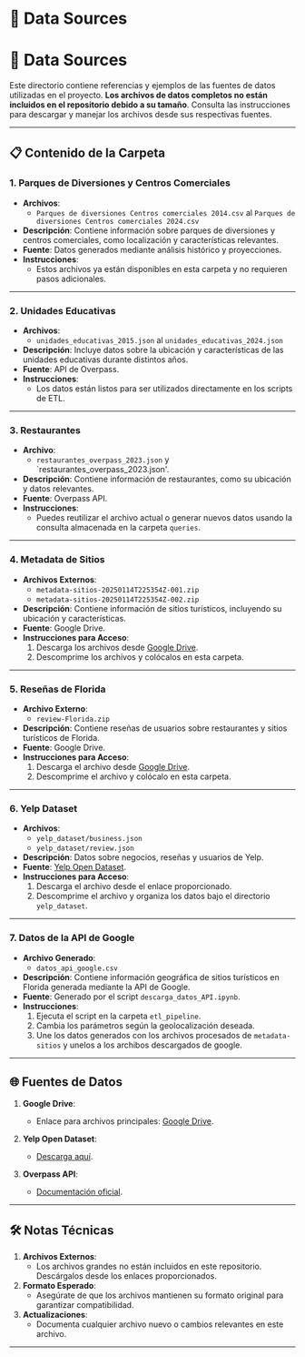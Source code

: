 # 📂 Data Sources

# 📂 Data Sources

Este directorio contiene referencias y ejemplos de las fuentes de datos utilizadas en el proyecto. **Los archivos de datos completos no están incluidos en el repositorio debido a su tamaño**. Consulta las instrucciones para descargar y manejar los archivos desde sus respectivas fuentes.

---

## 📋 Contenido de la Carpeta

### 1. **Parques de Diversiones y Centros Comerciales**
   - **Archivos**:
     - `Parques de diversiones Centros comerciales 2014.csv` al `Parques de diversiones Centros comerciales 2024.csv`
   - **Descripción**:
     Contiene información sobre parques de diversiones y centros comerciales, como localización y características relevantes.
   - **Fuente**: Datos generados mediante análisis histórico y proyecciones.
   - **Instrucciones**:
     - Estos archivos ya están disponibles en esta carpeta y no requieren pasos adicionales.

---

### 2. **Unidades Educativas**
   - **Archivos**:
     - `unidades_educativas_2015.json` al `unidades_educativas_2024.json`
   - **Descripción**:
     Incluye datos sobre la ubicación y características de las unidades educativas durante distintos años.
   - **Fuente**: API de Overpass.
   - **Instrucciones**:
     - Los datos están listos para ser utilizados directamente en los scripts de ETL.
    

---

### 3. **Restaurantes**
   - **Archivo**:
     - `restaurantes_overpass_2023.json` y `restaurantes_overpass_2023.json'.
   - **Descripción**:
     Contiene información de restaurantes, como su ubicación y datos relevantes.
   - **Fuente**: Overpass API.
   - **Instrucciones**:
     - Puedes reutilizar el archivo actual o generar nuevos datos usando la consulta almacenada en la carpeta `queries`.

---

### 4. **Metadata de Sitios**
   - **Archivos Externos**:
     - `metadata-sitios-20250114T225354Z-001.zip`
     - `metadata-sitios-20250114T225354Z-002.zip`
   - **Descripción**:
     Contiene información de sitios turísticos, incluyendo su ubicación y características.
   - **Fuente**: Google Drive.
   - **Instrucciones para Acceso**:
     1. Descarga los archivos desde [Google Drive](https://drive.google.com/drive/folders/1olnuKLjT8W2QnCUUwh8uDuTTKVZyxQ0Z?usp=drive_link).
     2. Descomprime los archivos y colócalos en esta carpeta.

---

### 5. **Reseñas de Florida**
   - **Archivo Externo**:
     - `review-Florida.zip`
   - **Descripción**:
     Contiene reseñas de usuarios sobre restaurantes y sitios turísticos de Florida.
   - **Fuente**: Google Drive.
   - **Instrucciones para Acceso**:
     1. Descarga el archivo desde [Google Drive](https://drive.google.com/drive/folders/1kxYcx3BjWNR2IVJ9odksaPRVOWzwQJts?usp=drive_link).
     2. Descomprime el archivo y colócalo en esta carpeta.

---

### 6. **Yelp Dataset**
   - **Archivos**:
     - `yelp_dataset/business.json`
     - `yelp_dataset/review.json`
   - **Descripción**:
     Datos sobre negocios, reseñas y usuarios de Yelp.
   - **Fuente**: [Yelp Open Dataset](https://www.yelp.com/dataset).
   - **Instrucciones para Acceso**:
     1. Descarga el archivo desde el enlace proporcionado.
     2. Descomprime el archivo y organiza los datos bajo el directorio `yelp_dataset`.

---

### 7. **Datos de la API de Google**
   - **Archivo Generado**:
     - `datos_api_google.csv`
   - **Descripción**:
     Contiene información geográfica de sitios turísticos en Florida generada mediante la API de Google.
   - **Fuente**: Generado por el script `descarga_datos_API.ipynb`.
   - **Instrucciones**:
     1. Ejecuta el script en la carpeta `etl_pipeline`.
     2. Cambia los parámetros según la geolocalización deseada.
     3. Une los datos generados con los archivos procesados de `metadata-sitios` 
        y unelos a los archibos descargados de google.

---

## 🌐 Fuentes de Datos

1. **Google Drive**:
   - Enlace para archivos principales: [Google Drive](https://drive.google.com/drive/folders/1Wf7YkxA0aHI3GpoHc9Nh8_scf5BbD4DA).

2. **Yelp Open Dataset**:
   - [Descarga aquí](https://www.yelp.com/dataset).

3. **Overpass API**:
   - [Documentación oficial](https://wiki.openstreetmap.org/wiki/Overpass_API).

---

## 🛠️ Notas Técnicas

1. **Archivos Externos**:
   - Los archivos grandes no están incluidos en este repositorio. Descárgalos desde los enlaces proporcionados.
2. **Formato Esperado**:
   - Asegúrate de que los archivos mantienen su formato original para garantizar compatibilidad.
3. **Actualizaciones**:
   - Documenta cualquier archivo nuevo o cambios relevantes en este archivo.

---




